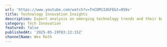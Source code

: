 ```yaml
---
url: 'https://www.youtube.com/watch?v=TnCDM1IdGFE&t=958s'
title: Technology Innovation Insights
description: Expert analysis on emerging technology trends and their business implications.
category: Tech Innovation
featured: false
publishedAt: '2025-05-19T03:22:15Z'
channelName: Wes Roth
---
```


